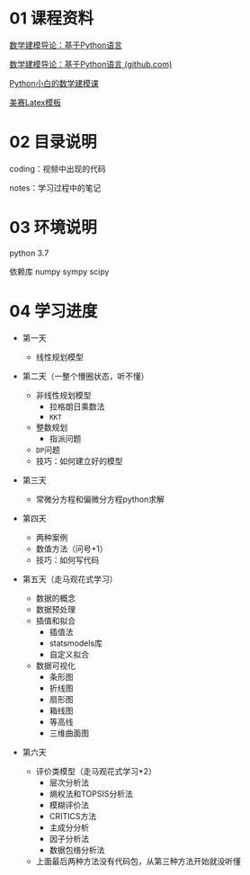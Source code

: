 # 01 课程资料

[数学建模导论：基于Python语言](https://www.bilibili.com/video/BV12W4y1C7Tr?p=1&vd_source=6057ec7da72d05e7cc0367e661afc192)

[数学建模导论：基于Python语言 (github.com)](https://github.com/ShituoMa/mathematical_modeling_python)

[Python小白的数学建模课](https://www.cnblogs.com/youcans/p/14824415.html)

[美赛Latex模板](https://zhuanlan.zhihu.com/p/596188531)

# 02 目录说明

coding：视频中出现的代码

notes：学习过程中的笔记

# 03 环境说明

python 3.7

依赖库 numpy sympy scipy

# 04 学习进度

- 第一天
  - 线性规划模型
- 第二天（一整个懵圈状态，听不懂）
  - 非线性规划模型
    - 拉格朗日乘数法
    - `KKT`
  - 整数规划
    - 指派问题
  - `DP`问题
  - 技巧：如何建立好的模型
- 第三天
  - 常微分方程和偏微分方程python求解
- 第四天
  - 两种案例
  - 数值方法（问号+1）
  - 技巧：如何写代码

- 第五天（走马观花式学习）
  - 数据的概念
  - 数据预处理
  - 插值和拟合
    - 插值法
    - statsmodels库
    - 自定义拟合
  - 数据可视化
    - 条形图
    - 折线图
    - 扇形图
    - 箱线图
    - 等高线
    - 三维曲面图
- 第六天
  - 评价类模型（走马观花式学习*2）
    - 层次分析法
    - 熵权法和TOPSIS分析法
    - 模糊评价法
    - CRITICS方法
    - 主成分分析
    - 因子分析法
    - 数据包络分析法
  - 上面最后两种方法没有代码包，从第三种方法开始就没听懂
